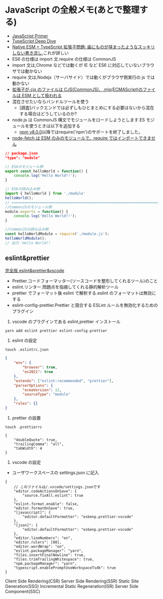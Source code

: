 # JavaScript の全般メモ(あとで整理する)

- [JavaScript Primer](https://jsprimer.net/)
- [TypeScript Deep Dive](https://typescript-jp.gitbook.io/deep-dive/)
- [Native ESM + TypeScript 拡張子問題: 歯にものが挟まったようなスッキリしない書き流し](https://zenn.dev/qnighy/articles/19603f11d5f264),これが詳しい
- ES6 の仕様は import 文.require の仕様は CommonJS
- import 文は,Chrome などでは動くが IE など ES6 に対応していないブラウザでは動かない
- require 文は,Nodejs（サーバサイド）では動くがブラウザ側実行の js では動かない
- [拡張子が.cjs のファイルは CJS(CommonJS)、.mjs(ECMAScript)のファイルは ESM として扱われる](https://numb86-tech.hatenablog.com/entry/2020/08/07/091142)
- 混在させたいならバンドルツールを使う
  - [調査]バックエンドでは必ずしもひとまとめにする必要はないから混在する場合はどうしているのか?
- node.js は CommonJS 構文でモジュールをロードしようとします.ES モジュールを使うときは以下を追加する
  - [npm v8.0.0](https://github.com/npm/cli/releases/tag/v8.0.0)以降ではrequire('npm')のサポートを終了しました。
- [node-fetch は ESM のみのモジュールで、require ではインポートできません](https://github.com/node-fetch/node-fetch#installation)

```json:package.json
// package.json
"type": "module"
```

```JavaScript
// ES6のモジュール側
export const helloWorld = function() {
    console.log('Hello World!!');
}

// ES6の読み込み側
import { helloWorld } from './module'
helloWorld();
// ==========================================================================
//CommonJSのモジュール側
module.exports = function() {
    console.log('Hello World!!');
}

//CommonJSの読み込み側
const helloWorldModule = require('./module.js');
helloWorldModule();
// 出力：Hello World!!
```

## eslint&prettier

[完全版 eslint&prettier&vscode](https://zenn.dev/sawao/articles/6ad32596a82174)

- Prettier.コードフォーマッター(ソースコードを整形してくれるツール)のこと
- eslint.リンター.問題点を指摘してくれる静的解析ツール
- prettier でフォーマット後 eslint で解析する.eslint のフォーマットは無効にする
- eslint-config-prettier.Prettier と競合する ESLint ルールを無効化するためのプラグイン

1. vscode のプラグインである eslint,prettier インストール

```node.js
yarn add eslint prettier eslint-config-prettier
```

1. eslint の設定

```script
touch .eslintrc.json
```

```json:.eslintrc.json
{
    "env": {
        "browser": true,
        "es2021": true
    },
    "extends": ["eslint:recommended", "prettier"],
    "parserOptions": {
        "ecmaVersion": 12,
        "sourceType": "module"
    },
    "rules": {}
}
```

1. prettier の設置

```script
touch .prettierrc
```

```json:.prettierrc
{
    "doubleQuote": true,
    "trailingComma": "all",
    "tabWidth": 4
}
```

1. vscode の設定

- ユーザワークスペースの settings.json に記入

```json:settings.josn
{
    // このファイルは/.vscode/settings.jsonです
    "editor.codeActionsOnSave": {
        "source.fixAll.eslint": true
    },
    "eslint.format.enable": false,
    "editor.formatOnSave": true,
    "[javascript]": {
        "editor.defaultFormatter": "esbenp.prettier-vscode"
    },
    "[json]": {
        "editor.defaultFormatter": "esbenp.prettier-vscode"
    },
    "editor.lineNumbers": "on",
    "editor.rulers": [80],
    "editor.wordWrap": "on",
    "eslint.packageManager": "yarn",
    "files.insertFinalNewline": true,
    "files.trimTrailingWhitespace": true,
    "npm.packageManager": "yarn",
    "typescript.enablePromptUseWorkspaceTsdk": true
}
```

Client Side Rendering(CSR)
Server Side Rendering(SSR)
Static Site Generation(SSG)
Incremental Static Regeneration(ISR)
Server Side Component(SSC)
